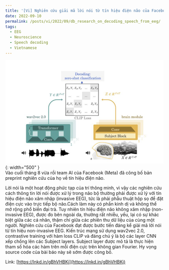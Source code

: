 ```yaml
---
title: '[Vi] Nghiên cứu giải mã lời nói từ tín hiệu điện não của Facebook'
date: 2022-09-10
permalink: /posts/vi/2022/09/db_research_on_decoding_speech_from_eeg/
tags:
  - EEG
  - Neuroscience
  - Speech decoding
  - Vietnamese
---
```


![Facebook research on EEG and speed](/images/post/2022_fb_research_eeg.jpeg){: width="500" }<br>
Vào cuối tháng 8 vừa rồi team AI của Facebook (Meta) đã công bố bản preprint nghiên cứu của họ về tín hiệu điện não. 

Lời nói là một hoạt động phức tạp của trí thông minh, vì vậy các nghiên cứu cách thông tin lời nói được xử lý trong não bộ thường phải được xử lý với tín hiệu điện não xâm nhập (invasive EEG), tức là phải phẫu thuật hộp sọ để đặt điện cực vào trực tiếp bộ não.Cách làm này có phần kinh dị và không thể mở rộng phổ biến đại trà. Tuy nhiên tín hiệu điện não không xâm nhập (non-invasive EEG), được đo bên ngoài da, thường rất nhiễu, yếu, lại có sự khác biệt giữa các cá nhân, thậm chí giữa các phiên thu dữ liệu của cùng một người. 
Nghiên cứu của Facebook đạt được bước tiến đáng kể giải mã lời nói từ tín hiệu non-invasive EEG. Kiến trúc mạng sử dụng wav2vec 2.0, contrastive training với hàm loss CLIP và đáng chú ý là bộ các layer CNN xếp chồng lên các Subject layers. Subject layer được mô tả là thực hiện tham số hóa các hàm trên mỗi điện cực trên không gian Fourier.
Hy vọng source code của bài báo này sẽ sớm được công bố.

Link: [https://lnkd.in/gBhVHBKj](https://lnkd.in/gBhVHBKj)